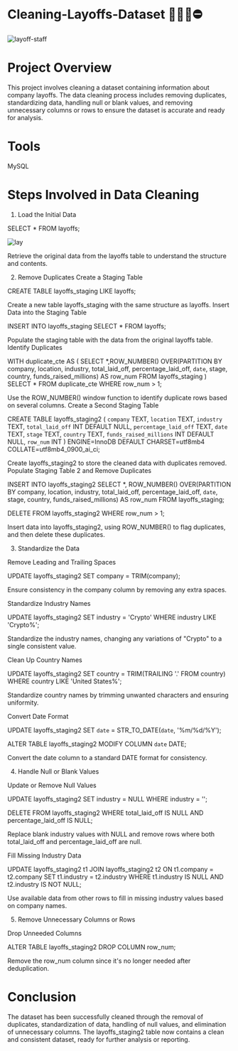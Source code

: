 # Cleaning-Layoffs-Dataset 👨🏻‍💻⛔️
![layoff-staff](https://github.com/user-attachments/assets/883bf229-3530-4d04-844d-369e682ebce0)


# Project Overview

This project involves cleaning a dataset containing information about company layoffs. The data cleaning process includes removing duplicates, standardizing data, handling null or blank values, and removing unnecessary columns or rows to ensure the dataset is accurate and ready for analysis.


# Tools
MySQL


# Steps Involved in Data Cleaning
1. Load the Initial Data

SELECT * 
FROM layoffs;

![lay](https://github.com/user-attachments/assets/f725a9b4-f5fb-4789-ad2d-43b7c1de0301)


Retrieve the original data from the layoffs table to understand the structure and contents.


2. Remove Duplicates
Create a Staging Table

CREATE TABLE layoffs_staging 
LIKE layoffs;

Create a new table layoffs_staging with the same structure as layoffs.
Insert Data into the Staging Table

INSERT INTO layoffs_staging 
SELECT * 
FROM layoffs;

Populate the staging table with the data from the original layoffs table.
Identify Duplicates

WITH duplicate_cte AS (
    SELECT *,ROW_NUMBER() OVER(PARTITION BY company, location, industry, total_laid_off, percentage_laid_off, `date`, stage, country, funds_raised_millions) AS row_num
    FROM layoffs_staging
)
SELECT * 
FROM duplicate_cte WHERE row_num > 1;

Use the ROW_NUMBER() window function to identify duplicate rows based on several columns.
Create a Second Staging Table

CREATE TABLE layoffs_staging2 (
  `company` TEXT,
  `location` TEXT,
  `industry` TEXT,
  `total_laid_off` INT DEFAULT NULL,
  `percentage_laid_off` TEXT,
  `date` TEXT,
  `stage` TEXT,
  `country` TEXT,
  `funds_raised_millions` INT DEFAULT NULL,
  `row_num` INT
) ENGINE=InnoDB DEFAULT CHARSET=utf8mb4 COLLATE=utf8mb4_0900_ai_ci;

Create layoffs_staging2 to store the cleaned data with duplicates removed.
Populate Staging Table 2 and Remove Duplicates

INSERT INTO layoffs_staging2
SELECT *, ROW_NUMBER() OVER(PARTITION BY company, location, industry, total_laid_off, percentage_laid_off, `date`, stage, country, funds_raised_millions) AS row_num
FROM layoffs_staging;

DELETE FROM layoffs_staging2 WHERE row_num > 1;

Insert data into layoffs_staging2, using ROW_NUMBER() to flag duplicates, and then delete these duplicates.

3. Standardize the Data

Remove Leading and Trailing Spaces

UPDATE layoffs_staging2 
SET company = TRIM(company);

Ensure consistency in the company column by removing any extra spaces.

Standardize Industry Names

UPDATE layoffs_staging2 
SET industry = 'Crypto' 
WHERE industry LIKE 'Crypto%';

Standardize the industry names, changing any variations of "Crypto" to a single consistent value.

Clean Up Country Names

UPDATE layoffs_staging2 
SET country = TRIM(TRAILING '.' FROM country) 
WHERE country LIKE 'United States%';

Standardize country names by trimming unwanted characters and ensuring uniformity.

Convert Date Format

UPDATE layoffs_staging2 
SET `date` = STR_TO_DATE(`date`, '%m/%d/%Y');

ALTER TABLE layoffs_staging2 
MODIFY COLUMN `date` DATE;

Convert the date column to a standard DATE format for consistency.

4. Handle Null or Blank Values

Update or Remove Null Values

UPDATE layoffs_staging2 
SET industry = NULL WHERE industry = '';

DELETE 
FROM layoffs_staging2 
WHERE total_laid_off IS NULL AND percentage_laid_off IS NULL;

Replace blank industry values with NULL and remove rows where both total_laid_off and percentage_laid_off are null.

Fill Missing Industry Data

UPDATE layoffs_staging2 t1
JOIN layoffs_staging2 t2 ON t1.company = t2.company
SET t1.industry = t2.industry
WHERE t1.industry IS NULL AND t2.industry IS NOT NULL;

Use available data from other rows to fill in missing industry values based on company names.

5. Remove Unnecessary Columns or Rows

Drop Unneeded Columns

ALTER TABLE layoffs_staging2 
DROP COLUMN row_num;

Remove the row_num column since it's no longer needed after deduplication.


# Conclusion
The dataset has been successfully cleaned through the removal of duplicates, standardization of data, handling of null values, and elimination of unnecessary columns. The layoffs_staging2 table now contains a clean and consistent dataset, ready for further analysis or reporting.


